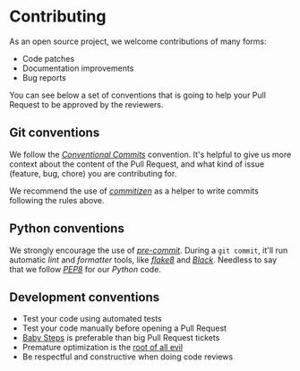 # Contributing

As an open source project, we welcome contributions of many forms:

-   Code patches
-   Documentation improvements
-   Bug reports

You can see below a set of conventions that is going to help your Pull Request to be approved by the reviewers.

## Git conventions

We follow the [_Conventional Commits_](https://www.conventionalcommits.org/en/v1.0.0-beta.3/) convention. It's helpful to give us more context about the content of the Pull Request, and what kind of issue (feature, bug, chore) you are contributing for.

We recommend the use of [_commitizen_](https://github.com/commitizen/cz-cli) as a helper to write commits following the rules above.

## Python conventions

We strongly encourage the use of [_pre-commit_](https://github.com/pre-commit/pre-commit). During a `git commit`, it'll run automatic _lint_ and _formatter_ tools, like [_flake8_](http://flake8.pycqa.org/en/latest/) and [_Black_](https://github.com/ambv/black). Needless to say that we follow [_PEP8_](https://www.python.org/dev/peps/pep-0008/) for our _Python_ code.

## Development conventions

-   Test your code using automated tests
-   Test your code manually before opening a Pull Request
-   [Baby Steps](https://henriquebastos.net/programacao/se-usa-baby-steps-no-mundo-real-da-programacao/) is preferable than big Pull Request tickets
-   Premature optimization is the [root of all evil](https://medium.com/@thiagoricieri/anti-patterns-by-example-premature-optimization-f46056dd1e39)
-   Be respectful and constructive when doing code reviews
